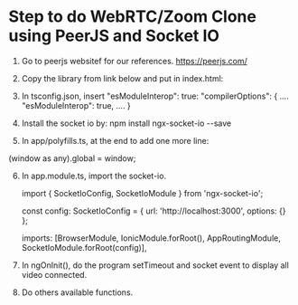 # Step to do WebRTC/Zoom Clone using PeerJS and Socket IO

1. Go to peerjs websitef for our references.
https://peerjs.com/

2. Copy the library from link below and put in index.html:
<script src="https://unpkg.com/peerjs@1.3.1/dist/peerjs.min.js"></script>

3. In tsconfig.json, insert "esModuleInterop": true:
    "compilerOptions": {
        ....
        "esModuleInterop": true,
        ....
    }

4. Install the socket io by:
npm install ngx-socket-io --save

5. In app/polyfills.ts, at the end to add one more line:

 (window as any).global = window;

6. In app.module.ts, import the socket-io.

    import { SocketIoConfig, SocketIoModule } from 'ngx-socket-io';

    const config: SocketIoConfig = { url: 'http://localhost:3000', options: {} };

    imports: [BrowserModule, IonicModule.forRoot(), AppRoutingModule, SocketIoModule.forRoot(config)],

7. In ngOnInit(), do the program setTimeout and socket event to display all video connected.

8. Do others available functions.